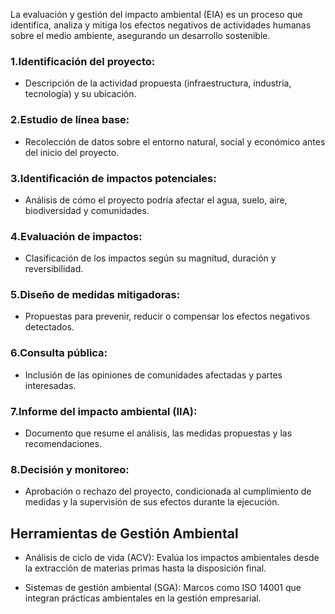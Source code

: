 La evaluación y gestión del impacto ambiental (EIA) es un proceso que identifica, analiza y mitiga los efectos negativos de actividades humanas sobre el medio ambiente, asegurando un desarrollo sostenible.

### 1.Identificación del proyecto:

- Descripción de la actividad propuesta (infraestructura, industria, tecnología) y su ubicación.

### 2.Estudio de línea base:

- Recolección de datos sobre el entorno natural, social y económico antes del inicio del proyecto.

### 3.Identificación de impactos potenciales:

- Análisis de cómo el proyecto podría afectar el agua, suelo, aire, biodiversidad y comunidades.

### 4.Evaluación de impactos:

- Clasificación de los impactos según su magnitud, duración y reversibilidad.

### 5.Diseño de medidas mitigadoras:

- Propuestas para prevenir, reducir o compensar los efectos negativos detectados.

### 6.Consulta pública:

- Inclusión de las opiniones de comunidades afectadas y partes interesadas.

### 7.Informe del impacto ambiental (IIA):

- Documento que resume el análisis, las medidas propuestas y las recomendaciones.

### 8.Decisión y monitoreo:

- Aprobación o rechazo del proyecto, condicionada al cumplimiento de medidas y la supervisión de sus efectos durante la ejecución.

## Herramientas de Gestión Ambiental

- Análisis de ciclo de vida (ACV): Evalúa los impactos ambientales desde la extracción de materias primas hasta la disposición final.

- Sistemas de gestión ambiental (SGA): Marcos como ISO 14001 que integran prácticas ambientales en la gestión empresarial.

  




